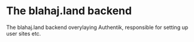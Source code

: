 # The blahaj.land backend
The blahaj.land backend overylaying Authentik, responsible for setting up user sites etc. 
